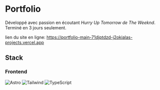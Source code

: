 # Portfolio
Développé avec passion en écoutant _Hurry Up Tomorrow de The Weeknd_. Terminé en 3 jours seulement.

lien du site en ligne: https://portfolio-main-71djptdzd-j2okialas-projects.vercel.app

## **Stack**  
### **Frontend**  
![Astro](https://img.shields.io/badge/Astro-FF5D01?logo=astro&logoColor=white)
![Tailwind](https://img.shields.io/badge/Tailwind_CSS-38B2AC?logo=tailwind-css&logoColor=white)
![TypeScript](https://img.shields.io/badge/TypeScript-3178C6?logo=typescript&logoColor=white)




